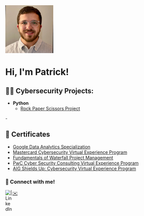 <img src="https://github.com/patrickapepe/patrickpepe/blob/main/Prof%20headshot.jpg" alt="Profile Picture" width="150" height="150">
<h1>Hi, I'm Patrick! 

<h2>👨‍💻 Cybersecurity Projects:</h2>

- <b>Python</b>
  - [Rock Paper Scissors Project](https://replit.com/@patrickpepe/Rock-Paper-Scissors-1129?v=1)



-<h2>📜 Certificates </h2>
  - [Google Data Analytics Specialization](https://coursera.org/share/4c809c932130a5c87f924188255fc682)
  - [Mastercard Cybersecurity Virtual Experience Program](https://forage-uploads-prod.s3.amazonaws.com/completion-certificates/Mastercard/vcKAB5yYAgvemepGQ_Mastercard_kHokZHCDmZNvPDisy_1685718311485_completion_certificate.pdf)
  - [Fundamentals of Waterfall Project Management](https://www.credly.com/badges/2c4463b0-8c2c-4322-ac81-27b9fc750e26/linked_in_profile)
  - [PwC Cyber Security Consulting Virtual Experience Program](https://forage-uploads-prod.s3.amazonaws.com/completion-certificates/PwC%20US/4KqDALSkyRNPXjQGa_PwC%20US_kHokZHCDmZNvPDisy_1686323774174_completion_certificate.pdf)
  - [AIG Shields Up: Cybersecurity Virtual Experience Program](https://forage-uploads-prod.s3.amazonaws.com/completion-certificates/aig/2ZFnEGEDKTQMtEv9C_AIG_kHokZHCDmZNvPDisy_1686927473986_completion_certificate.pdf)
  
 




<h3> 🤳 Connect with me! </h3>

[<img align="left" alt=" | LinkedIn" width="22px" src="https://i.stack.imgur.com/gVE0j.png" />][linkedin]

[linkedin]: https://www.linkedin.com/in/patrick-pepe-a099a5257/

<a href="mailto:patrick.pepe@rutgers.edu"> ✉️</a>

